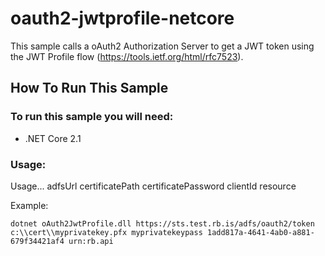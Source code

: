 oauth2-jwtprofile-netcore
==================================

This sample calls a oAuth2 Authorization Server to get a JWT token using the JWT Profile flow (https://tools.ietf.org/html/rfc7523).

## How To Run This Sample

### To run this sample you will need:
- .NET Core 2.1

### Usage:
Usage... adfsUrl certificatePath certificatePassword clientId resource

Example:
```
dotnet oAuth2JwtProfile.dll https://sts.test.rb.is/adfs/oauth2/token c:\\cert\\myprivatekey.pfx myprivatekeypass 1add817a-4641-4ab0-a881-679f34421af4 urn:rb.api
```
